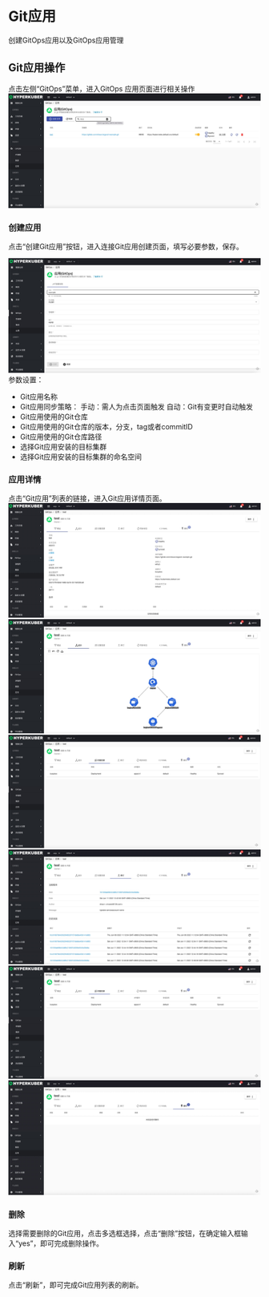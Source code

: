 # Git应用

创建GitOps应用以及GitOps应用管理

## Git应用操作
点击左侧“GitOps”菜单，进入GitOps 应用页面进行相关操作
![Minion](../../../assets/images/gitops/app-list.jpg)
### 创建应用

点击“创建Git应用”按钮，进入连接Git应用创建页面，填写必要参数，保存。

![Minion](../../../assets/images/gitops/app-create.jpg)
参数设置：
* Git应用名称
* Git应用同步策略：
手动：需人为点击页面触发 
自动：Git有变更时自动触发
* Git应用使用的Git仓库
* Git应用使用的Git仓库的版本，分支，tag或者commitID
* Git应用使用的Git仓库路径
* 选择Git应用安装的目标集群
* 选择Git应用安装的目标集群的命名空间


### 应用详情
点击“Git应用”列表的链接，进入Git应用详情页面。
![Minion](../../../assets/images/gitops/app-info1.jpg)
![Minion](../../../assets/images/gitops/app-info2.jpg)
![Minion](../../../assets/images/gitops/app-info3.jpg)
![Minion](../../../assets/images/gitops/app-info4.jpg)
![Minion](../../../assets/images/gitops/app-info5.jpg)
![Minion](../../../assets/images/gitops/app-info6.jpg)

### 删除
选择需要删除的Git应用，点击多选框选择，点击“删除”按钮，在确定输入框输入“yes”，即可完成删除操作。
### 刷新
点击“刷新”，即可完成Git应用列表的刷新。